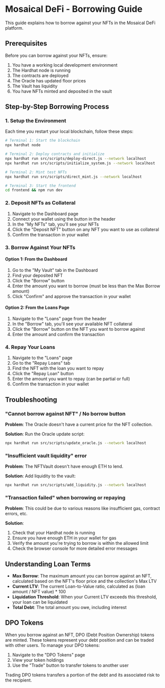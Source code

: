 # Mosaical DeFi - Borrowing Guide

This guide explains how to borrow against your NFTs in the Mosaical DeFi platform.

## Prerequisites

Before you can borrow against your NFTs, ensure:

1. You have a working local development environment
2. The Hardhat node is running
3. The contracts are deployed
4. The Oracle has updated floor prices
5. The Vault has liquidity
6. You have NFTs minted and deposited in the vault

## Step-by-Step Borrowing Process

### 1. Setup the Environment

Each time you restart your local blockchain, follow these steps:

```bash
# Terminal 1: Start the blockchain
npx hardhat node

# Terminal 2: Deploy contracts and initialize
npx hardhat run src/scripts/deploy-direct.js --network localhost
npx hardhat run src/scripts/initialize_system.js --network localhost

# Terminal 2: Mint test NFTs
npx hardhat run src/scripts/direct_mint.js --network localhost

# Terminal 3: Start the frontend
cd frontend && npm run dev
```

### 2. Deposit NFTs as Collateral

1. Navigate to the Dashboard page
2. Connect your wallet using the button in the header
3. In the "My NFTs" tab, you'll see your NFTs
4. Click the "Deposit NFT" button on any NFT you want to use as collateral
5. Confirm the transaction in your wallet

### 3. Borrow Against Your NFTs

#### Option 1: From the Dashboard

1. Go to the "My Vault" tab in the Dashboard
2. Find your deposited NFT
3. Click the "Borrow" button
4. Enter the amount you want to borrow (must be less than the Max Borrow amount)
5. Click "Confirm" and approve the transaction in your wallet

#### Option 2: From the Loans Page

1. Navigate to the "Loans" page from the header
2. In the "Borrow" tab, you'll see your available NFT collateral
3. Click the "Borrow" button on the NFT you want to borrow against
4. Enter the amount and confirm the transaction

### 4. Repay Your Loans

1. Navigate to the "Loans" page
2. Go to the "Repay Loans" tab
3. Find the NFT with the loan you want to repay
4. Click the "Repay Loan" button
5. Enter the amount you want to repay (can be partial or full)
6. Confirm the transaction in your wallet

## Troubleshooting

### "Cannot borrow against NFT" / No borrow button

**Problem**: The Oracle doesn't have a current price for the NFT collection.

**Solution**: Run the Oracle update script:

```bash
npx hardhat run src/scripts/update_oracle.js --network localhost
```

### "Insufficient vault liquidity" error

**Problem**: The NFTVault doesn't have enough ETH to lend.

**Solution**: Add liquidity to the vault:

```bash
npx hardhat run src/scripts/add_liquidity.js --network localhost
```

### "Transaction failed" when borrowing or repaying

**Problem**: This could be due to various reasons like insufficient gas, contract errors, etc.

**Solution**:
1. Check that your Hardhat node is running
2. Ensure you have enough ETH in your wallet for gas
3. Verify the amount you're trying to borrow is within the allowed limit
4. Check the browser console for more detailed error messages

## Understanding Loan Terms

- **Max Borrow**: The maximum amount you can borrow against an NFT, calculated based on the NFT's floor price and the collection's Max LTV
- **Current LTV**: The current Loan-to-Value ratio, calculated as (loan amount / NFT value) * 100
- **Liquidation Threshold**: When your Current LTV exceeds this threshold, your loan can be liquidated
- **Total Debt**: The total amount you owe, including interest

## DPO Tokens

When you borrow against an NFT, DPO (Debt Position Ownership) tokens are minted. These tokens represent your debt position and can be traded with other users. To manage your DPO tokens:

1. Navigate to the "DPO Tokens" page
2. View your token holdings
3. Use the "Trade" button to transfer tokens to another user

Trading DPO tokens transfers a portion of the debt and its associated risk to the recipient. 